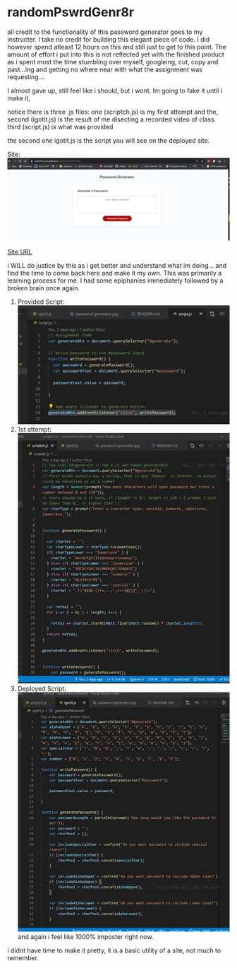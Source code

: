 # randomPswrdGenr8r

all credit to the functionality of this password generator goes to my instructer. I take no credit for building this elegant piece of code. I did however spend atleast 12 hours on this and still just to get to this point. The amount of effort i put into this is not reflected yet with the finished product as i spent most the time stumbling over myself, googleing, cut, copy and past...ing and getting no where near with what the assignment was requesting.... 

I almost gave up, still feel like i should, but i wont. Im going to fake it until i make it, 

notice there is three .js files:
one (scriptch.js) is my first attempt and the, 
second (igotit.js) is the result of me disecting a recorded video of class.
third (script.js) is what was provided

the second one igotit.js is the script you will see on the deployed site.

Site:
![imgOFSite](./assests/passwordGenerator.jpg)

[Site URL](https://mrfivefourone.github.io/randomPswrdGenr8r/)

i WILL do justice by this as i get better and understand what im doing... and find the time to come back here and make it my own. This was primarily a learning process for me. I had some epiphanies immediately followed by a broken brain once again.

1. Provided Script:
![given](./assests/mainScript.jpg)
2. 1st attempt:
![1stTry](./assests/scriptch.jpg)
3. Deployed Script:
![deployed](./assests/igotit.jpg)
and again i feel like 1000% imposter right now.

i didnt have time to make it pretty, it is a basic utility of a site, not much to remember.